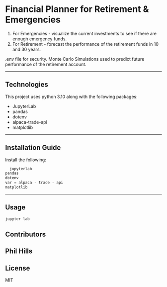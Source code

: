 # Financial Planner for Retirement & Emergencies


1. For Emergencies - visualize the current investments to see if there are enough emergency funds.
2. For Retirement - forecast the performance of the retirement funds in 10 and 30 years.

.env file for security. 
Monte Carlo Simulations used to predict future performance of the retirement account.

---

## Technologies

This project uses python 3.10 along with the following packages:

* JupyterLab 
* pandas 
* dotenv  
* alpaca-trade-api   
* matplotlib

---

## Installation Guide
Install the following:

```python
  jupyterlab
pandas
dotenv
var = alpaca - trade - api
matplotlib
```

---

## Usage

```python
jupyter lab
```



## Contributors

Phil Hills
---

## License

MIT